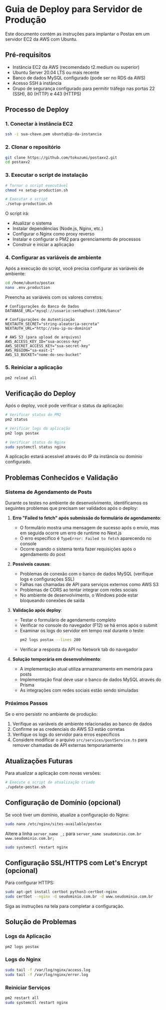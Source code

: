 # Guia de Deploy para Servidor de Produção

Este documento contém as instruções para implantar o Postax em um servidor EC2 da AWS com Ubuntu.

## Pré-requisitos

- Instância EC2 da AWS (recomendado t2.medium ou superior)
- Ubuntu Server 20.04 LTS ou mais recente
- Banco de dados MySQL configurado (pode ser no RDS da AWS)
- Acesso SSH à instância
- Grupo de segurança configurado para permitir tráfego nas portas 22 (SSH), 80 (HTTP) e 443 (HTTPS)

## Processo de Deploy

### 1. Conectar à instância EC2

```bash
ssh -i sua-chave.pem ubuntu@ip-da-instancia
```

### 2. Clonar o repositório

```bash
git clone https://github.com/tokuzumi/postaxv2.git
cd postaxv2
```

### 3. Executar o script de instalação

```bash
# Tornar o script executável
chmod +x setup-production.sh

# Executar o script
./setup-production.sh
```

O script irá:
- Atualizar o sistema
- Instalar dependências (Node.js, Nginx, etc.)
- Configurar o Nginx como proxy reverso
- Instalar e configurar o PM2 para gerenciamento de processos
- Construir e iniciar a aplicação

### 4. Configurar as variáveis de ambiente

Após a execução do script, você precisa configurar as variáveis de ambiente:

```bash
cd /home/ubuntu/postax
nano .env.production
```

Preencha as variáveis com os valores corretos:

```
# Configurações do Banco de Dados
DATABASE_URL="mysql://usuario:senha@host:3306/banco"

# Configurações de Autenticação
NEXTAUTH_SECRET="string-aleatoria-secreta"
NEXTAUTH_URL="http://seu-ip-ou-dominio"

# AWS S3 (para upload de arquivos)
AWS_ACCESS_KEY_ID="sua-access-key"
AWS_SECRET_ACCESS_KEY="sua-secret-key"
AWS_REGION="sa-east-1"
AWS_S3_BUCKET="nome-do-seu-bucket"
```

### 5. Reiniciar a aplicação

```bash
pm2 reload all
```

## Verificação do Deploy

Após o deploy, você pode verificar o status da aplicação:

```bash
# Verificar status do PM2
pm2 status

# Verificar logs da aplicação
pm2 logs postax

# Verificar status do Nginx
sudo systemctl status nginx
```

A aplicação estará acessível através do IP da instância ou domínio configurado.

## Problemas Conhecidos e Validação

### Sistema de Agendamento de Posts

Durante os testes no ambiente de desenvolvimento, identificamos os seguintes problemas que precisam ser validados após o deploy:

1. **Erro "Failed to fetch" após submissão do formulário de agendamento**:
   - O formulário mostra uma mensagem de sucesso após o envio, mas em seguida ocorre um erro de runtime no Next.js
   - O erro específico é `TypeError: Failed to fetch` aparecendo no console
   - Ocorre quando o sistema tenta fazer requisições após o agendamento do post

2. **Possíveis causas**:
   - Problemas de conexão com o banco de dados MySQL (verifique logs e configurações SSL)
   - Falhas nas chamadas de API para serviços externos como AWS S3
   - Problemas de CORS ao tentar integrar com redes sociais
   - No ambiente de desenvolvimento, o Windows pode estar bloqueando conexões de saída

3. **Validação após deploy**:
   - Testar o formulário de agendamento completo
   - Verificar no console do navegador (F12) se há erros após o submit
   - Examinar os logs do servidor em tempo real durante o teste:
     ```bash
     pm2 logs postax --lines 200
     ```
   - Verificar a resposta da API no Network tab do navegador

4. **Solução temporária em desenvolvimento**:
   - A implementação atual utiliza armazenamento em memória para posts
   - Implementação final deve usar o banco de dados MySQL através do Prisma
   - As integrações com redes sociais estão sendo simuladas

### Próximos Passos

Se o erro persistir no ambiente de produção:

1. Verifique as variáveis de ambiente relacionadas ao banco de dados
2. Confirme se as credenciais do AWS S3 estão corretas
3. Verifique os logs do servidor para erros específicos
4. Considere modificar o arquivo `src/services/postService.ts` para remover chamadas de API externas temporariamente

## Atualizações Futuras

Para atualizar a aplicação com novas versões:

```bash
# Execute o script de atualização criado
./update-postax.sh
```

## Configuração de Domínio (opcional)

Se você tiver um domínio, atualize a configuração do Nginx:

```bash
sudo nano /etc/nginx/sites-available/postax
```

Altere a linha `server_name _;` para `server_name seudominio.com.br www.seudominio.com.br;`

```bash
sudo systemctl restart nginx
```

## Configuração SSL/HTTPS com Let's Encrypt (opcional)

Para configurar HTTPS:

```bash
sudo apt-get install certbot python3-certbot-nginx
sudo certbot --nginx -d seudominio.com.br -d www.seudominio.com.br
```

Siga as instruções na tela para completar a configuração.

## Solução de Problemas

### Logs da Aplicação
```bash
pm2 logs postax
```

### Logs do Nginx
```bash
sudo tail -f /var/log/nginx/access.log
sudo tail -f /var/log/nginx/error.log
```

### Reiniciar Serviços
```bash
pm2 restart all
sudo systemctl restart nginx
``` 